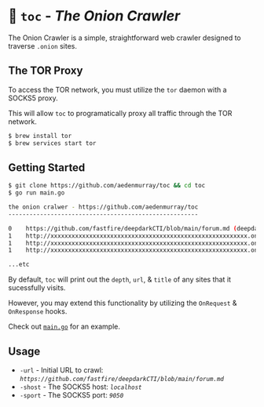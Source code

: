# :onion: `toc` - _The Onion Crawler_

The Onion Crawler is a simple, straightforward web crawler designed to traverse `.onion` sites.

## The TOR Proxy

To access the TOR network, you must utilize the `tor` daemon with a SOCKS5 proxy.

This will allow `toc` to programatically proxy all traffic through the TOR network.

```sh
$ brew install tor
$ brew services start tor
```

## Getting Started

```sh
$ git clone https://github.com/aedenmurray/toc && cd toc
$ go run main.go 

the onion cralwer - https://github.com/aedenmurray/toc
------------------------------------------------------

0    https://github.com/fastfire/deepdarkCTI/blob/main/forum.md (deepdarkCTI/forum.md at main · fastfire/deepdarkCTI · GitHub)
1    http://xxxxxxxxxxxxxxxxxxxxxxxxxxxxxxxxxxxxxxxxxxxxxxxxxxxxxxxx.onion (Threat Actors | Onion Forums)
1    http://xxxxxxxxxxxxxxxxxxxxxxxxxxxxxxxxxxxxxxxxxxxxxxxxxxxxxxxx.onion/login (Forum)
1    http://xxxxxxxxxxxxxxxxxxxxxxxxxxxxxxxxxxxxxxxxxxxxxxxxxxxxxxxx.onion (CryptBB)

...etc
```

By default, `toc` will print out the `depth`, `url`, & `title` of any sites that it sucessfully visits.

However, you may extend this functionality by utilizing the `OnRequest` & `OnResponse` hooks.

Check out [`main.go`](https://github.com/aedenmurray/toc/blob/main/main.go) for an example.


## Usage

- `-url` - Initial URL to crawl: _`https://github.com/fastfire/deepdarkCTI/blob/main/forum.md`_
- `-shost` - The SOCKS5 host: _`localhost`_
- `-sport` - The SOCKS5 port: _`9050`_
